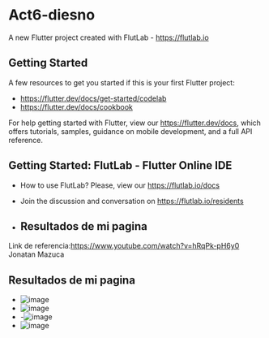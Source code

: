 # Act6-diesno

A new Flutter project created with FlutLab - https://flutlab.io

## Getting Started

A few resources to get you started if this is your first Flutter project:

- https://flutter.dev/docs/get-started/codelab
- https://flutter.dev/docs/cookbook

For help getting started with Flutter, view our
https://flutter.dev/docs, which offers tutorials,
samples, guidance on mobile development, and a full API reference.

## Getting Started: FlutLab - Flutter Online IDE

- How to use FlutLab? Please, view our https://flutlab.io/docs
- Join the discussion and conversation on https://flutlab.io/residents

- ## Resultados de mi pagina
Link de referencia:https://www.youtube.com/watch?v=hRqPk-pH6y0
Jonatan Mazuca


## Resultados de mi pagina
- ![image](https://github.com/JonatanMVJ/A6_Disenos/assets/143743615/c8ffb594-a28b-4018-bddd-f2c1161a90b1)
- ![image](https://github.com/JonatanMVJ/A6_Disenos/assets/143743615/fdf3c5cb-ba84-46fe-af59-704f47be084b)
- -![image](https://github.com/JonatanMVJ/A6_Disenos/assets/143743615/54723799-6269-4a3b-9741-d21dd10cfb0d)
- ![image](https://github.com/JonatanMVJ/A6_Disenos/assets/143743615/2c162b4e-1345-4957-9448-d6f8014acd5a)



